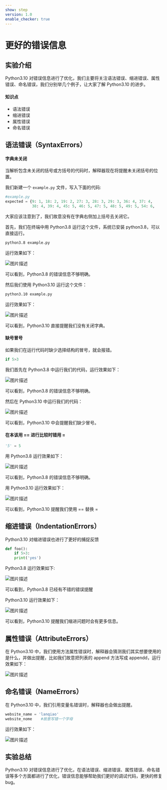 ```yaml
---
show: step
version: 1.0
enable_checker: true
---
```


# 更好的错误信息

## 实验介绍

Python3.10 对错误信息进行了优化，我们主要将关注语法错误、缩进错误、属性错误、命名错误，我们分别举几个例子，让大家了解 Python3.10 的进步。

#### 知识点

- 语法错误
- 缩进错误
- 属性错误
- 命名错误

## 语法错误（SyntaxErrors）

#### 字典未关闭

当解析包含未关闭的括号或方括号的代码时，解释器现在将提醒未关闭括号的位置。

我们新建一个 `example.py` 文件，写入下面的代码:

```python
#example.py
expected = {9: 1, 18: 2, 19: 2, 27: 3, 28: 3, 29: 3, 36: 4, 37: 4,
            38: 4, 39: 4, 45: 5, 46: 5, 47: 5, 48: 5, 49: 5, 54: 6,
```

大家应该注意到了，我们故意没有在字典右侧加上括号去关闭它。

首先，我们在终端中用 Python3.8 运行这个文件，系统已安装 python3.8，可以直接运行。

```bash
python3.8 example.py
```

运行效果如下：

![图片描述](https://doc.shiyanlou.com/courses/uid810810-20210527-1622103199066)

可以看到，Python3.8 的错误信息不够明确。

然后我们使用 Python3.10 运行这个文件：

```bash
python3.10 example.py
```

运行效果如下：

![图片描述](https://doc.shiyanlou.com/courses/uid810810-20210527-1622103171914)

可以看到，Python3.10 直接提醒我们没有关闭字典。

#### 缺号冒号

如果我们在运行代码时缺少选择结构的冒号，就会报错。

```python
if 5>3
```

我们首先在 Python3.8 中运行我们的代码，运行效果如下：

![图片描述](https://doc.shiyanlou.com/courses/uid810810-20210527-1622103785706)

可以看到，Python3.8 的错误信息不够明确。

然后在 Python3.10 中运行我们的代码：

![图片描述](https://doc.shiyanlou.com/courses/uid810810-20210527-1622103859825)

可以看到，Python3.10 中会提醒我们缺少冒号。

#### 在本该用 == 进行比较时错用 =

```python
'5' = 5
```

用 Python3.8 运行效果如下：

![图片描述](https://doc.shiyanlou.com/courses/uid810810-20210527-1622104450787)

可以看到，Python3.8 的错误信息不够明确。

用 Python3.10 运行效果如下：

![图片描述](https://doc.shiyanlou.com/courses/uid810810-20210527-1622104484383)

可以看到，Python3.10 提醒我们使用 == 替换 =

## 缩进错误（IndentationErrors）

Python3.10 对缩进错误也进行了更好的捕捉反馈

```python
def foo():
	if 5>3:
	print('yes')
```

Python3.8 运行效果如下:

![图片描述](https://doc.shiyanlou.com/courses/uid810810-20210527-1622105341027)

可以看到，Python3.8 已经有不错的错误提醒

Python3.10 运行效果如下：

![图片描述](https://doc.shiyanlou.com/courses/uid810810-20210527-1622105437089)

可以看到，Python3.10 提醒我们缩进问题时会有更多信息。

## 属性错误（AttributeErrors）

在 Python3.10 中，我们使用方法属性错误时，解释器会猜测我们其实想要使用的是什么，并做出提醒，比如我们故意把列表的 append 方法写成 appendd，运行效果如下：

![图片描述](https://doc.shiyanlou.com/courses/uid810810-20210527-1622105671715)

## 命名错误（NameErrors）

在 Python3.10 中，我们引用变量名错误时，解释器也会做出提醒。

```python
website_name = 'lanqiao'
website_nome	#故意写错一个字母
```

运行效果如下：

![图片描述](https://doc.shiyanlou.com/courses/uid810810-20210527-1622106175382)

## 实验总结

Python3.10 对错误信息进行了优化，在语法错误、缩进错误、属性错误、命名错误等多个方面都进行了优化，错误信息能够帮助我们更好的调试代码，更快的修复 bug。